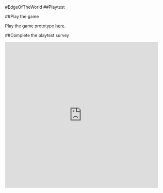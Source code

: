 #EdgeOfTheWorld
##Playtest

##Play the game

Play the game prototype [here](https://cole-salierno.github.io/IASC-1P04/prototype/EdgeOfTheWorld.html).

##Complete the playtest survey

<iframe width="640px" height= "480px" src= "https://forms.office.com/Pages/ResponsePage.aspx?id=FRGudvwe8kqlNuKyRDrxoONUpwDo5fZIqD3aJ5n59xJURFVDSEpWUUFRTlgzUkRZN1JNNVVIMk41NC4u&embed=true" frameborder= "0" marginwidth= "0" marginheight= "0" style= "border: none; max-width:100%; max-height:100vh" allowfullscreen webkitallowfullscreen mozallowfullscreen msallowfullscreen> </iframe>
